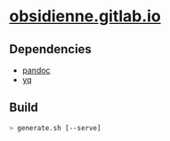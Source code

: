 # [obsidienne.gitlab.io](https://obsidienne.gitlab.io)

## Dependencies

* [pandoc](https://pandoc.org/)
* [yq](https://github.com/mikefarah/yq)

## Build

~~~sh
> generate.sh [--serve]
~~~
